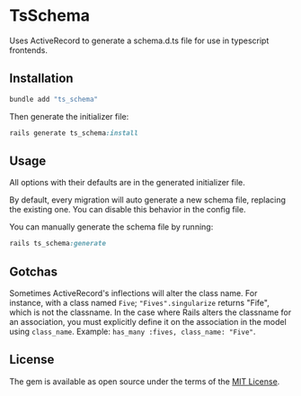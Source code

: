 # TsSchema

Uses ActiveRecord to generate a schema.d.ts file for use in typescript frontends.

## Installation

```ruby
bundle add "ts_schema"
```

Then generate the initializer file:

```ruby
rails generate ts_schema:install
```

## Usage

All options with their defaults are in the generated initializer file.

By default, every migration will auto generate a new schema file, replacing the existing one. You can disable this behavior in the config file.

You can manually generate the schema file by running:

```ruby
rails ts_schema:generate
```

## Gotchas

Sometimes ActiveRecord's inflections will alter the class name. For instance, with a class named `Five`; `"Fives".singularize` returns "Fife", which is not the classname. In the case where Rails alters the classname for an association, you must explicitly define it on the association in the model using `class_name`. Example: `has_many :fives, class_name: "Five"`.

## License

The gem is available as open source under the terms of the [MIT License](https://opensource.org/licenses/MIT).
